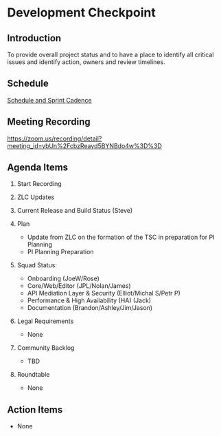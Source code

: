 # Development Checkpoint

Introduction
------------
To provide overall project status and to have a place to identify all critical issues and identify action, owners and review timelines.

Schedule
--------
[Schedule and Sprint Cadence](https://github.com/zowe/community/blob/master/Project%20Management/PI%20Planning/20PI3%20Planning/Zowe%20PI%20%26%20Sprint%20Cadence.md)

Meeting Recording
-----------------
https://zoom.us/recording/detail?meeting_id=ybUn%2FcbzReayd5BYNBdo4w%3D%3D

Agenda Items
------------
1. Start Recording
2. ZLC Updates
3. Current Release and Build Status (Steve)
4. Plan
     - Update from ZLC on the formation of the TSC in preparation for PI Planning
     - PI Planning Preparation
5. Squad Status:
    - Onboarding (JoeW/Rose)
    - Core/Web/Editor (JPL/Nolan/James)
    - API Mediation Layer & Security (Elliot/Michal S/Petr P)  
    - Performance & High Availability (HA) (Jack)
    - Documentation (Brandon/Ashley/Jim/Jason)

6. Legal Requirements
    - None

7. Community Backlog
    - TBD
8. Roundtable
    - None

Action Items
------------
- None
